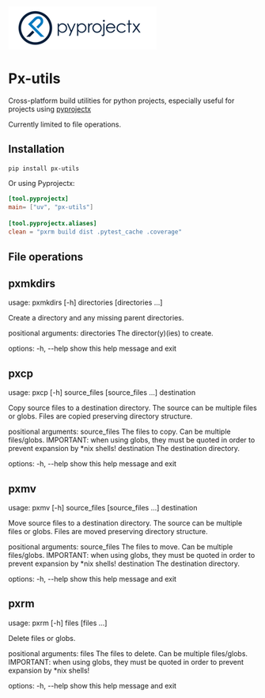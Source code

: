 ![pyprojectx](px.png)

# Px-utils

Cross-platform build utilities for python projects, especially useful for projects using [pyprojectx](https://pyprojectx.github.io/)

Currently limited to file operations.

## Installation

```
pip install px-utils
```

Or using Pyprojectx:

```toml
[tool.pyprojectx]
main= ["uv", "px-utils"]

[tool.pyprojectx.aliases]
clean = "pxrm build dist .pytest_cache .coverage"
```

## File operations

<!-- START-CLI -->
## pxmkdirs
usage: pxmkdirs [-h] directories [directories ...]

Create a directory and any missing parent directories.

positional arguments:
  directories  The director(y)(ies) to create.

options:
  -h, --help   show this help message and exit

## pxcp
usage: pxcp [-h] source_files [source_files ...] destination

Copy source files to a destination directory. The source can be multiple files
or globs. Files are copied preserving directory structure.

positional arguments:
  source_files  The files to copy. Can be multiple files/globs. IMPORTANT:
                when using globs, they must be quoted in order to prevent
                expansion by *nix shells!
  destination   The destination directory.

options:
  -h, --help    show this help message and exit

## pxmv
usage: pxmv [-h] source_files [source_files ...] destination

Move source files to a destination directory. The source can be multiple files
or globs. Files are moved preserving directory structure.

positional arguments:
  source_files  The files to move. Can be multiple files/globs. IMPORTANT:
                when using globs, they must be quoted in order to prevent
                expansion by *nix shells!
  destination   The destination directory.

options:
  -h, --help    show this help message and exit

## pxrm
usage: pxrm [-h] files [files ...]

Delete files or globs.

positional arguments:
  files       The files to delete. Can be multiple files/globs. IMPORTANT:
              when using globs, they must be quoted in order to prevent
              expansion by *nix shells!

options:
  -h, --help  show this help message and exit

<!-- END-CLI -->
